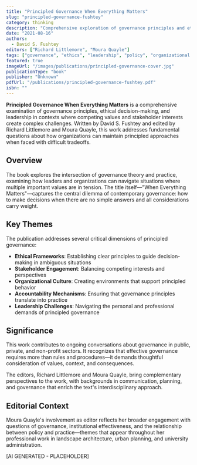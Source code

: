 ```yaml
---
title: "Principled Governance When Everything Matters"
slug: "principled-governance-fushtey"
category: thinking
description: "Comprehensive exploration of governance principles and ethical leadership in complex organizational contexts"
date: "2021-08-16"
authors:
  - David S. Fushtey
editors: ["Richard Littlemore", "Moura Quayle"]
tags: ["governance", "ethics", "leadership", "policy", "organizational management"]
featured: true
imageUrl: "/images/publications/principled-governance-cover.jpg"
publicationType: "book"
publisher: "Unknown"
pdfUrl: "/publications/principled-governance-fushtey.pdf"
isbn: ""
---
```


**Principled Governance When Everything Matters** is a comprehensive examination of governance principles, ethical decision-making, and leadership in contexts where competing values and stakeholder interests create complex challenges. Written by David S. Fushtey and edited by Richard Littlemore and Moura Quayle, this work addresses fundamental questions about how organizations can maintain principled approaches when faced with difficult tradeoffs.

## Overview

The book explores the intersection of governance theory and practice, examining how leaders and organizations can navigate situations where multiple important values are in tension. The title itself—"When Everything Matters"—captures the central dilemma of contemporary governance: how to make decisions when there are no simple answers and all considerations carry weight.

## Key Themes

The publication addresses several critical dimensions of principled governance:

- **Ethical Frameworks**: Establishing clear principles to guide decision-making in ambiguous situations
- **Stakeholder Engagement**: Balancing competing interests and perspectives
- **Organizational Culture**: Creating environments that support principled behavior
- **Accountability Mechanisms**: Ensuring that governance principles translate into practice
- **Leadership Challenges**: Navigating the personal and professional demands of principled governance

## Significance

This work contributes to ongoing conversations about governance in public, private, and non-profit sectors. It recognizes that effective governance requires more than rules and procedures—it demands thoughtful consideration of values, context, and consequences.

The editors, Richard Littlemore and Moura Quayle, bring complementary perspectives to the work, with backgrounds in communication, planning, and governance that enrich the text's interdisciplinary approach.

## Editorial Context

Moura Quayle's involvement as editor reflects her broader engagement with questions of governance, institutional effectiveness, and the relationship between policy and practice—themes that appear throughout her professional work in landscape architecture, urban planning, and university administration.

[AI GENERATED - PLACEHOLDER]

